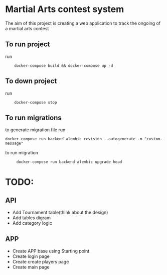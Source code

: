 # Martial Arts contest system 
The aim of this project is creating a web application to track the ongoing of a martial arts contest

## To run project
run 
```
    docker-compose build && docker-compose up -d
```
## To down project
run 
```
    docker-compose stop
```
## To run migrations 
to generate migration file run 
``` 
docker-compose run backend alembic revision --autogenerate -m "custom-message"
``` 
to run migration
``` 
     docker-compose run backend alembic upgrade head
```

# TODO:
## API
- Add Tournament table(think about the design) 
- Add tables digram 
- Add category logic 

## APP
- Create APP base using Starting point
- Create login page
- Create create players page 
- Create main page 

    
